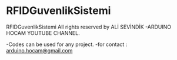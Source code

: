 # RFIDGuvenlikSistemi
RFIDGuvenlikSistemi
All rights reserved by ALİ SEVİNDİK -ARDUINO HOCAM YOUTUBE CHANNEL.

-Codes can be used for any project. 
-for contact : arduino.hocam@gmail.com

